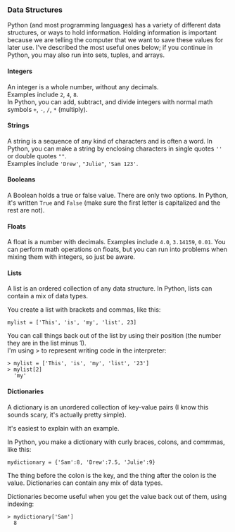 ### Data Structures
Python (and most programming languages) has a variety of different data structures, or ways to hold information. Holding information is important because we are telling the computer that we want to save these values for later use. I've described the most useful ones below; if you continue in Python, you may also run into sets, tuples, and arrays. 

#### Integers  
An integer is a whole number, without any decimals.   
Examples include `2`, `4`, `8`.   
In Python, you can add, subtract, and divide integers with normal math symbols `+`, `-`, `/`, `*` (multiply).  

#### Strings 
A string is a sequence of any kind of characters and is often a word.
In Python, you can make a string by enclosing characters in single quotes `''` or double quotes `""`.  
Examples include `'Drew'`, `"Julie"`, `'Sam 123'`.  

#### Booleans    
A Boolean holds a true or false value. There are only two options. In Python, it's written `True` and `False` (make sure the first letter is capitalized and the rest are not). 

#### Floats  
A float is a number with decimals. Examples include `4.0`, `3.14159`, `0.01`. You can perform math operations on floats, but you can run into problems when mixing them with integers, so just be aware. 

#### Lists  
A list is an ordered collection of any data structure. In Python, lists can contain a mix of data types. 

You create a list with brackets and commas, like this:  

```
mylist = ['This', 'is', 'my', 'list', 23] 
```

You can call things back out of the list by using their position (the number they are in the list minus 1).   
I'm using > to represent writing code in the interpreter: 
```
> mylist = ['This', 'is', 'my', 'list', '23']
> mylist[2]
  'my'
```

#### Dictionaries  
A dictionary is an unordered collection of key-value pairs (I know this sounds scary, it's actually pretty simple).  

It's easiest to explain with an example. 

In Python, you make a dictionary with curly braces, colons, and commmas, like this:  
```
mydictionary = {'Sam':8, 'Drew':7.5, 'Julie':9}
```

The thing before the colon is the key, and the thing after the colon is the value. Dictionaries can contain any mix of data types.  

Dictionaries become useful when you get the value back out of them, using indexing:
```
> mydictionary['Sam']  
  8
```
